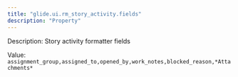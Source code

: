 ```yaml
---
title: "glide.ui.rm_story_activity.fields"
description: "Property"
---
```


Description: Story activity formatter fields

Value: `assignment_group,assigned_to,opened_by,work_notes,blocked_reason,*Attachments*`